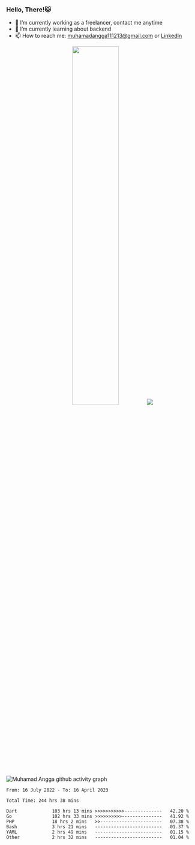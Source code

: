
### Hello, There!🐱

- 🔭 I’m currently working as a freelancer, contact me anytime
- 🌱 I’m currently learning about backend
- 📫 How to reach me: [muhamadangga111213@gmail.com](mailto:muhamadangga111213@gmail.com) or [LinkedIn](https://www.linkedin.com/in/muhamad-angga)

<p align="center">
    <img width="49.5%" src="https://github-readme-stats.vercel.app/api?username=muhangga&count_private=true&theme=ocean_dark&show_icons=true" />
    &nbsp;
    <img src="https://github-readme-stats.vercel.app/api/top-langs/?username=muhangga&langs_count=8&layout=compact&theme=ocean_dark&show_icons=true" />
</p>

![Muhamad Angga github activity graph](https://github-readme-activity-graph.cyclic.app/graph?username=muhangga&custom_title=Angga&color=708090&theme=github-dark)


<!--START_SECTION:waka-->

```text
From: 16 July 2022 - To: 16 April 2023

Total Time: 244 hrs 38 mins

Dart             103 hrs 13 mins >>>>>>>>>>>--------------   42.20 %
Go               102 hrs 33 mins >>>>>>>>>>---------------   41.92 %
PHP              18 hrs 2 mins   >>-----------------------   07.38 %
Bash             3 hrs 21 mins   -------------------------   01.37 %
YAML             2 hrs 49 mins   -------------------------   01.15 %
Other            2 hrs 32 mins   -------------------------   01.04 %
```

<!--END_SECTION:waka-->
